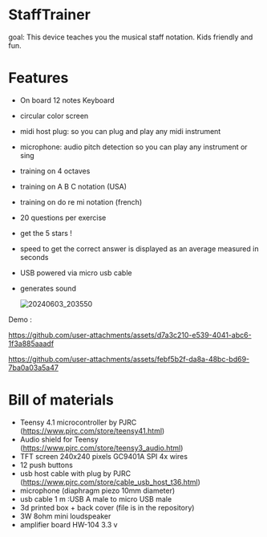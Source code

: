 # StaffTrainer

goal: This device teaches you the musical staff notation.
Kids friendly and fun.

# Features
* On board 12 notes Keyboard
* circular color screen
* midi host plug: so you can plug and play any midi instrument
* microphone: audio pitch detection so you can play any instrument or sing
* training on 4 octaves
* training on A B C notation (USA)
* training on do re mi notation (french)
* 20 questions per exercise
* get the 5 stars !
* speed to get the correct answer is displayed as an average measured in seconds
* USB powered via micro usb cable
* generates sound


  ![20240603_203550](https://github.com/user-attachments/assets/a966fabd-dfae-45da-9099-98236aba14e7)

Demo :


https://github.com/user-attachments/assets/d7a3c210-e539-4041-abc6-1f3a885aaadf



https://github.com/user-attachments/assets/febf5b2f-da8a-48bc-bd69-7ba0a03a5a47

# Bill of materials
* Teensy 4.1 microcontroller by PJRC (https://www.pjrc.com/store/teensy41.html)
* Audio shield for Teensy (https://www.pjrc.com/store/teensy3_audio.html)
* TFT screen 240x240 pixels GC9401A SPI 4x wires
* 12 push buttons
* usb host cable with plug by PJRC (https://www.pjrc.com/store/cable_usb_host_t36.html)
* microphone (diaphragm piezo 10mm diameter)
* usb cable 1 m :USB A male to micro USB male
* 3d printed box + back cover (file is in the repository)
* 3W 8ohm mini loudspeaker
* amplifier board HW-104 3.3 v
